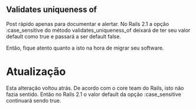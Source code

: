 ## Validates uniqueness of

Post rápido apenas para documentar e alertar. No Rails 2.1 a opção :case\_sensitive do método validates\_uniqueness\_of deixará de ter seu valor default como true e passará a ser default false.

Então, fique atento quanto a isto na hora de migrar seu software.

# Atualização

Esta alteração voltou atrás. De acordo com o core team do Rails, isto não fazia sentido. Então no Rails 2.1 o valor default da opção :case\_sensitive continuará sendo true.
